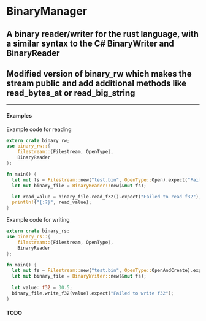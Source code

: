 # BinaryManager
## A binary reader/writer for the rust language, with a similar syntax to the C# BinaryWriter and BinaryReader
## Modified version of binary_rw which makes the stream public and add additional methods like read_bytes_at or read_big_string

------------------------------
#### Examples

Example code for reading

```rust
extern crate binary_rw;
use binary_rw::{
    filestream::{Filestream, OpenType},
    BinaryReader
};

fn main() {
  let mut fs = Filestream::new("test.bin", OpenType::Open).expect("Failed to open file"); 
  let mut binary_file = BinaryReader::new(&mut fs);

  let read_value = binary_file.read_f32().expect("Failed to read f32");
  println!("{:?}", read_value);
}
```

Example code for writing
```rust
extern crate binary_rs;
use binary_rs::{
    filestream::{Filestream, OpenType},
    BinaryReader
};

fn main() {
  let mut fs = Filestream::new("test.bin", OpenType::OpenAndCreate).expect("Failed to open file"); 
  let mut binary_file = BinaryWriter::new(&mut fs);
  
  let value: f32 = 30.5;
  binary_file.write_f32(value).expect("Failed to write f32");
}
```

#### TODO

